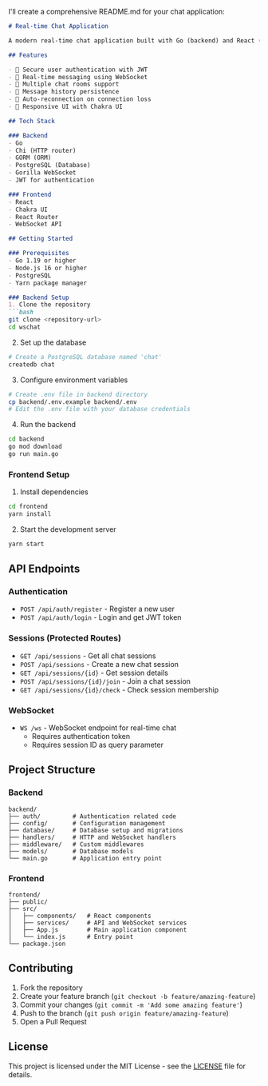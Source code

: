 I'll create a comprehensive README.md for your chat application:

```markdown:README.md
# Real-time Chat Application

A modern real-time chat application built with Go (backend) and React (frontend), featuring WebSocket communication and JWT authentication.

## Features

- 🔐 Secure user authentication with JWT
- 💬 Real-time messaging using WebSocket
- 👥 Multiple chat rooms support
- 🔄 Message history persistence
- 🚀 Auto-reconnection on connection loss
- 📱 Responsive UI with Chakra UI

## Tech Stack

### Backend
- Go
- Chi (HTTP router)
- GORM (ORM)
- PostgreSQL (Database)
- Gorilla WebSocket
- JWT for authentication

### Frontend
- React
- Chakra UI
- React Router
- WebSocket API

## Getting Started

### Prerequisites
- Go 1.19 or higher
- Node.js 16 or higher
- PostgreSQL
- Yarn package manager

### Backend Setup
1. Clone the repository
```bash
git clone <repository-url>
cd wschat
```

2. Set up the database
```bash
# Create a PostgreSQL database named 'chat'
createdb chat
```

3. Configure environment variables
```bash
# Create .env file in backend directory
cp backend/.env.example backend/.env
# Edit the .env file with your database credentials
```

4. Run the backend
```bash
cd backend
go mod download
go run main.go
```

### Frontend Setup
1. Install dependencies
```bash
cd frontend
yarn install
```

2. Start the development server
```bash
yarn start
```

## API Endpoints

### Authentication
- `POST /api/auth/register` - Register a new user
- `POST /api/auth/login` - Login and get JWT token

### Sessions (Protected Routes)
- `GET /api/sessions` - Get all chat sessions
- `POST /api/sessions` - Create a new chat session
- `GET /api/sessions/{id}` - Get session details
- `POST /api/sessions/{id}/join` - Join a chat session
- `GET /api/sessions/{id}/check` - Check session membership

### WebSocket
- `WS /ws` - WebSocket endpoint for real-time chat
  - Requires authentication token
  - Requires session ID as query parameter

## Project Structure

### Backend
```
backend/
├── auth/         # Authentication related code
├── config/       # Configuration management
├── database/     # Database setup and migrations
├── handlers/     # HTTP and WebSocket handlers
├── middleware/   # Custom middlewares
├── models/       # Database models
└── main.go       # Application entry point
```

### Frontend
```
frontend/
├── public/
├── src/
│   ├── components/   # React components
│   ├── services/     # API and WebSocket services
│   ├── App.js        # Main application component
│   └── index.js      # Entry point
└── package.json
```

## Contributing

1. Fork the repository
2. Create your feature branch (`git checkout -b feature/amazing-feature`)
3. Commit your changes (`git commit -m 'Add some amazing feature'`)
4. Push to the branch (`git push origin feature/amazing-feature`)
5. Open a Pull Request

## License

This project is licensed under the MIT License - see the [LICENSE](LICENSE) file for details.
